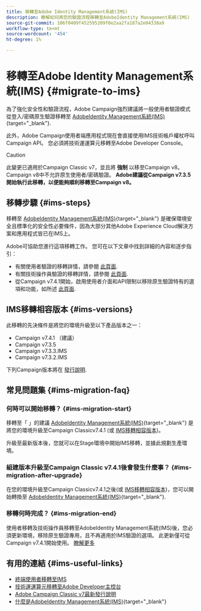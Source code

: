 ```yaml
---
title: 移轉至Adobe Identity Management系統(IMS)
description: 瞭解如何將您的驗證流程移轉至AdobeIdentity Management系統(IMS)
source-git-commit: 106f0409f452595209f0e2aa2fa187a2e04338a9
workflow-type: tm+mt
source-wordcount: '454'
ht-degree: 1%

---
```


# 移轉至Adobe Identity Management系統(IMS) {#migrate-to-ims}

為了強化安全性和驗證流程，Adobe Campaign強烈建議將一般使用者驗證模式從登入/密碼原生驗證移轉至 [AdobeIdentity Management系統(IMS)](https://helpx.adobe.com/tw/enterprise/using/identity.html){target="_blank"}.

此外，Adobe Campaign使用者端應用程式現在會直接使用IMS技術帳戶權杖呼叫Campaign API。 您必須將技術運運算元移轉至Adobe Developer Console。

>[!CAUTION]
>
>此變更已適用於Campaign Classic v7，並且將 **強制** 以移至Campaign v8。 Campaign v8中不允許原生使用者/密碼驗證。 **Adobe建議從Campaign v7.3.5開始執行此移轉，以便能夠順利移轉至Campaign v8。**
>

## 移轉步驟 {#ims-steps}

移轉至 [AdobeIdentity Management系統(IMS)](https://helpx.adobe.com/tw/enterprise/using/identity.html){target="_blank"} 是確保環境安全且標準化的安全性必要條件，因為大部分其他Adobe Experience Cloud解決方案和應用程式皆已在IMS上。

Adobe可協助您進行這項移轉工作。 您可在以下文章中找到詳細的內容和逐步指引：

* 有關使用者驗證的移轉詳情，請參閱 [此頁面](migrate-users-to-ims.md).
* 有關技術操作員驗證的移轉詳情，請參閱 [此頁面](ims-migration.md).
* 從Campaign v7.4.1開始，啟用使用者介面和API限制以移除原生驗證特有的選項和功能，如所述 [此頁面](impact-ims-migration.md).


## IMS移轉相容版本 {#ims-versions}

此移轉的先決條件是將您的環境升級至以下產品版本之一：

* Campaign v7.4.1 （建議）
* Campaign v7.3.5
* Campaign v7.3.3.IMS
* Campaign v7.3.2.IMS

下列Campaign版本將在 [發行說明](../../rn/using/latest-release.md).

## 常見問題集 {#ims-migration-faq}

### 何時可以開始移轉？ {#ims-migration-start}

移轉至「 」的建議 [AdobeIdentity Management系統(IMS)](https://helpx.adobe.com/tw/enterprise/using/identity.html){target="_blank"} 是將您的環境升級至Campaign Classicv7.4.1 (或 [IMS移轉相容版本](#ims-versions))。

升級至最新版本後，您就可以在Stage環境中開始IMS移轉，並據此規劃生產環境。

### 組建版本升級至Campaign Classic v7.4.1後會發生什麼事？ {#ims-migration-after-upgrade}

在您的環境升級至Campaign Classicv7.4.1之後(或 [IMS移轉相容版本](#ims-versions))，您可以開始轉換至 [AdobeIdentity Management系統(IMS)](https://helpx.adobe.com/tw/enterprise/using/identity.html){target="_blank"}.

### 移轉何時完成？ {#ims-migration-end}

使用者移轉及技術操作員移轉至AdobeIdentity Management系統(IMS)後，您必須更新環境，移除原生驗證專用，且不再適用於IMS驗證的選項。 此更新僅可從Campaign v7.4.1開始使用。 [瞭解更多](impact-ims-migration.md)



## 有用的連結 {#ims-useful-links}

* [終端使用者移轉至IMS](migrate-users-to-ims.md)
* [技術運運算元移轉至Adobe Developer主控台](ims-migration.md)
* [Adobe Campaign Classic v7最新發行說明](../../rn/using/latest-release.md)
* [什麼是AdobeIdentity Management系統(IMS)](https://helpx.adobe.com/tw/enterprise/using/identity.html){target="_blank"}
